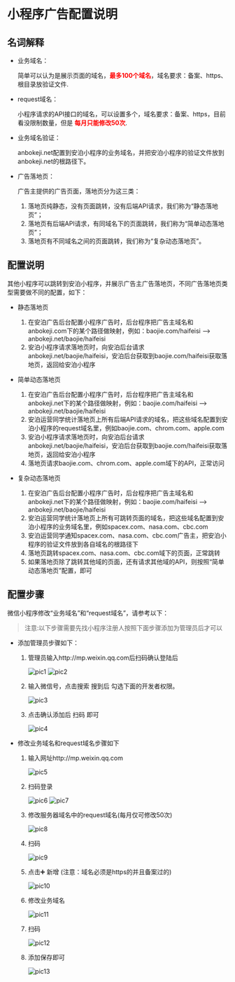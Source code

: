 # 小程序广告配置说明

## 名词解释

* 业务域名：

    简单可以认为是展示页面的域名，**<span style="color:red;">最多100个域名</span>**，域名要求：备案、https、根目录放验证文件.

* request域名：

    小程序请求的API接口的域名，可以设置多个，域名要求：备案、https，目前看没限制数量，但是 **<span style="color:red;">每月只能修改50次</span>**.

* 业务域名验证：

    anbokeji.net配置到安泊小程序的业务域名，并把安泊小程序的验证文件放到anbokeji.net的根路径下。

* 广告落地页：

    广告主提供的广告页面，落地页分为这三类：
    1. 落地页纯静态，没有页面跳转，没有后端API请求，我们称为“静态落地页”；
    2. 落地页有后端API请求，有同域名下的页面跳转，我们称为“简单动态落地页”；
    3. 落地页有不同域名之间的页面跳转，我们称为“复杂动态落地页”。

## 配置说明

其他小程序可以跳转到安泊小程序，并展示广告主广告落地页，不同广告落地页类型需要做不同的配置，如下：

* 静态落地页
    1. 在安泊广告后台配置小程序广告时，后台程序把广告主域名和anbokeji.com下的某个路径做映射，例如：baojie.com/haifeisi –> anbokeji.net/baojie/haifeisi
    2. 安泊小程序请求落地页时，向安泊后台请求anbokeji.net/baojie/haifeisi，安泊后台获取到baojie.com/haifeisi获取落地页，返回给安泊小程序

* 简单动态落地页
    1. 在安泊广告后台配置小程序广告时，后台程序把广告主域名和anbokeji.net下的某个路径做映射，例如：baojie.com/haifeisi –> anbokeji.net/baojie/haifeisi
    2. 安泊运营同学统计落地页上所有后端API请求的域名，把这些域名配置到安泊小程序的request域名里，例如baojie.com、chrom.com、apple.com
    3. 安泊小程序请求落地页时，向安泊后台请求anbokeji.net/baojie/haifeisi，安泊后台获取到baojie.com/haifeisi获取落地页，返回给安泊小程序
    4. 落地页请求baojie.com、chrom.com、apple.com域下的API，正常访问

* 复杂动态落地页

    1. 在安泊广告后台配置小程序广告时，后台程序把广告主域名和anbokeji.net下的某个路径做映射，例如：baojie.com/haifeisi –> anbokeji.net/baojie/haifeisi
    2. 安泊运营同学统计落地页上所有可跳转页面的域名，把这些域名配置到安泊小程序的业务域名里，例如spacex.com、nasa.com、cbc.com
    3. 安泊运营同学通知spacex.com、nasa.com、cbc.com广告主，把安泊小程序的验证文件放到各自域名的根路径下
    4. 落地页跳转spacex.com、nasa.com、cbc.com域下的页面，正常跳转
    5. 如果落地页除了跳转其他域的页面，还有请求其他域的API，则按照“简单动态落地页”配置，即可

## 配置步骤

微信小程序修改“业务域名”和“request域名”，请参考以下：

> 注意:以下步骤需要先找小程序注册人按照下面步骤添加为管理员后才可以

* 添加管理员步骤如下：

    1. 管理员输入http://mp.weixin.qq.com后扫码确认登陆后

        ![pic1](https://github.com/xyz2020/docs/tree/master/anbo/%E5%AE%89%E6%B3%8A%E5%B0%8F%E7%A8%8B%E5%BA%8F%E5%B9%BF%E5%91%8A%E9%85%8D%E7%BD%AE%E8%AF%B4%E6%98%8E/pic/图片1.png)
        ![pic2](https://github.com/xyz2020/docs/tree/master/anbo/%E5%AE%89%E6%B3%8A%E5%B0%8F%E7%A8%8B%E5%BA%8F%E5%B9%BF%E5%91%8A%E9%85%8D%E7%BD%AE%E8%AF%B4%E6%98%8E/pic/图片2.png)

    2. 输入微信号，点击搜索 搜到后 勾选下面的开发者权限。

        ![pic3](https://github.com/xyz2020/docs/tree/master/anbo/%E5%AE%89%E6%B3%8A%E5%B0%8F%E7%A8%8B%E5%BA%8F%E5%B9%BF%E5%91%8A%E9%85%8D%E7%BD%AE%E8%AF%B4%E6%98%8E/pic/图片3.png)

    3. 点击确认添加后 扫码 即可

        ![pic4](https://github.com/xyz2020/docs/tree/master/anbo/%E5%AE%89%E6%B3%8A%E5%B0%8F%E7%A8%8B%E5%BA%8F%E5%B9%BF%E5%91%8A%E9%85%8D%E7%BD%AE%E8%AF%B4%E6%98%8E/pic/图片4.png)

* 修改业务域名和request域名步骤如下

    1. 输入网址http://mp.weixin.qq.com

        ![pic5](https://github.com/xyz2020/docs/tree/master/anbo/%E5%AE%89%E6%B3%8A%E5%B0%8F%E7%A8%8B%E5%BA%8F%E5%B9%BF%E5%91%8A%E9%85%8D%E7%BD%AE%E8%AF%B4%E6%98%8E/pic/图片5.png)

    2. 扫码登录

        ![pic6](https://github.com/xyz2020/docs/tree/master/anbo/%E5%AE%89%E6%B3%8A%E5%B0%8F%E7%A8%8B%E5%BA%8F%E5%B9%BF%E5%91%8A%E9%85%8D%E7%BD%AE%E8%AF%B4%E6%98%8E/pic/图片6.png)
        ![pic7](https://github.com/xyz2020/docs/tree/master/anbo/%E5%AE%89%E6%B3%8A%E5%B0%8F%E7%A8%8B%E5%BA%8F%E5%B9%BF%E5%91%8A%E9%85%8D%E7%BD%AE%E8%AF%B4%E6%98%8E/pic/图片7.png)

    3. 修改服务器域名中的request域名(每月仅可修改50次)

        ![pic8](https://github.com/xyz2020/docs/tree/master/anbo/%E5%AE%89%E6%B3%8A%E5%B0%8F%E7%A8%8B%E5%BA%8F%E5%B9%BF%E5%91%8A%E9%85%8D%E7%BD%AE%E8%AF%B4%E6%98%8E/pic/图片8.png)

    4. 扫码

        ![pic9](https://github.com/xyz2020/docs/tree/master/anbo/%E5%AE%89%E6%B3%8A%E5%B0%8F%E7%A8%8B%E5%BA%8F%E5%B9%BF%E5%91%8A%E9%85%8D%E7%BD%AE%E8%AF%B4%E6%98%8E/pic/图片9.png)

    5. 点击➕ 新增 (注意：域名必须是https的并且备案过的)

        ![pic10](https://github.com/xyz2020/docs/tree/master/anbo/%E5%AE%89%E6%B3%8A%E5%B0%8F%E7%A8%8B%E5%BA%8F%E5%B9%BF%E5%91%8A%E9%85%8D%E7%BD%AE%E8%AF%B4%E6%98%8E/pic/图片10.png)

    6. 修改业务域名

        ![pic11](https://github.com/xyz2020/docs/tree/master/anbo/%E5%AE%89%E6%B3%8A%E5%B0%8F%E7%A8%8B%E5%BA%8F%E5%B9%BF%E5%91%8A%E9%85%8D%E7%BD%AE%E8%AF%B4%E6%98%8E/pic/图片11.png)

    7. 扫码

        ![pic12](https://github.com/xyz2020/docs/tree/master/anbo/%E5%AE%89%E6%B3%8A%E5%B0%8F%E7%A8%8B%E5%BA%8F%E5%B9%BF%E5%91%8A%E9%85%8D%E7%BD%AE%E8%AF%B4%E6%98%8E/pic/图片12.png)

    8. 添加保存即可

        ![pic13](https://github.com/xyz2020/docs/tree/master/anbo/%E5%AE%89%E6%B3%8A%E5%B0%8F%E7%A8%8B%E5%BA%8F%E5%B9%BF%E5%91%8A%E9%85%8D%E7%BD%AE%E8%AF%B4%E6%98%8E/pic/图片13.png)
